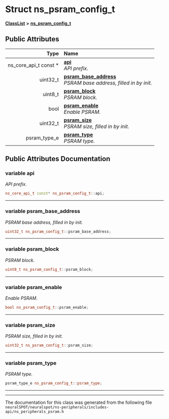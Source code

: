 

# Struct ns\_psram\_config\_t



[**ClassList**](annotated.md) **>** [**ns\_psram\_config\_t**](structns__psram__config__t.md)


























## Public Attributes

| Type | Name |
| ---: | :--- |
|  ns\_core\_api\_t const  \* | [**api**](#variable-api)  <br>_API prefix._  |
|  uint32\_t | [**psram\_base\_address**](#variable-psram_base_address)  <br>_PSRAM base address, filled in by init._  |
|  uint8\_t | [**psram\_block**](#variable-psram_block)  <br>_PSRAM block._  |
|  bool | [**psram\_enable**](#variable-psram_enable)  <br>_Enable PSRAM._  |
|  uint32\_t | [**psram\_size**](#variable-psram_size)  <br>_PSRAM size, filled in by init._  |
|  psram\_type\_e | [**psram\_type**](#variable-psram_type)  <br>_PSRAM type._  |












































## Public Attributes Documentation




### variable api 

_API prefix._ 
```C++
ns_core_api_t const* ns_psram_config_t::api;
```




<hr>



### variable psram\_base\_address 

_PSRAM base address, filled in by init._ 
```C++
uint32_t ns_psram_config_t::psram_base_address;
```




<hr>



### variable psram\_block 

_PSRAM block._ 
```C++
uint8_t ns_psram_config_t::psram_block;
```




<hr>



### variable psram\_enable 

_Enable PSRAM._ 
```C++
bool ns_psram_config_t::psram_enable;
```




<hr>



### variable psram\_size 

_PSRAM size, filled in by init._ 
```C++
uint32_t ns_psram_config_t::psram_size;
```




<hr>



### variable psram\_type 

_PSRAM type._ 
```C++
psram_type_e ns_psram_config_t::psram_type;
```




<hr>

------------------------------
The documentation for this class was generated from the following file `neuralSPOT/neuralspot/ns-peripherals/includes-api/ns_peripherals_psram.h`

